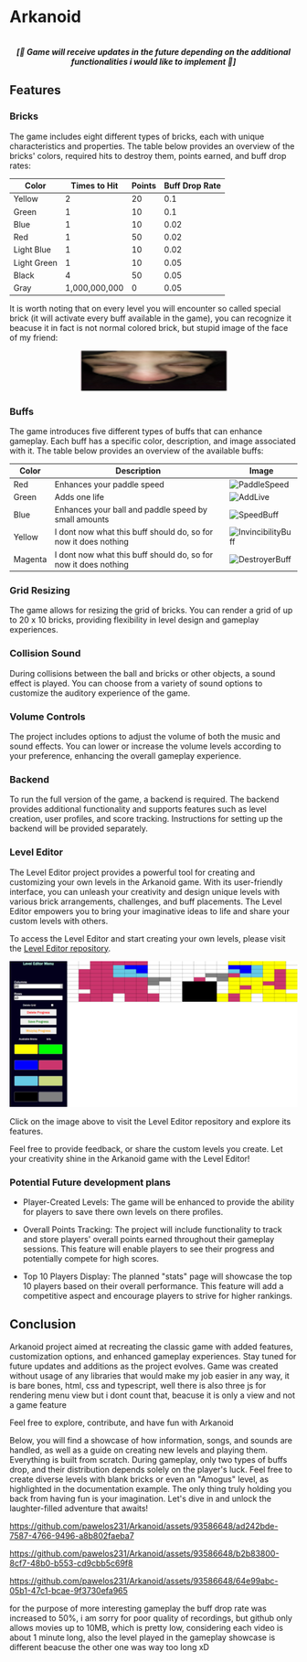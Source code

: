 # Arkanoid

<p align='center'>
<br>
<i><b>[🚧 Game will receive updates in the future depending on the additional functionalities i would like to implement 🚧]</b></i>
</p>

## Features

### Bricks

The game includes eight different types of bricks, each with unique characteristics and properties. The table below provides an overview of the bricks' colors, required hits to destroy them, points earned, and buff drop rates:

| Color       | Times to Hit  | Points | Buff Drop Rate |
| ----------- | ------------- | ------ | -------------- |
| Yellow      | 2             | 20     | 0.1            |
| Green       | 1             | 10     | 0.1            |
| Blue        | 1             | 10     | 0.02           |
| Red         | 1             | 50     | 0.02           |
| Light Blue  | 1             | 10     | 0.02           |
| Light Green | 1             | 10     | 0.05           |
| Black       | 4             | 50     | 0.05           |
| Gray        | 1,000,000,000 | 0      | 0.05           |

It is worth noting that on every level you will encounter so called special brick (it will activate every buff available in the game), you can recognize it beacuse it in fact is not normal colored brick, but stupid image of the face of my friend:

<div style="text-align:center">
  <img alt="PaddleSpeed" src="./src/docs/krzysiatwarz.png" />
</div>

### Buffs

The game introduces five different types of buffs that can enhance gameplay. Each buff has a specific color, description, and image associated with it. The table below provides an overview of the available buffs:

| Color   | Description                                                     | Image                                                                                            |
| ------- | --------------------------------------------------------------- | ------------------------------------------------------------------------------------------------ |
| Red     | Enhances your paddle speed                                      | ![PaddleSpeed](https://upload.wikimedia.org/wikipedia/commons/0/0a/No-image-available.png)       |
| Green   | Adds one life                                                   | ![AddLive](https://upload.wikimedia.org/wikipedia/commons/0/0a/No-image-available.png)           |
| Blue    | Enhances your ball and paddle speed by small amounts            | ![SpeedBuff](https://upload.wikimedia.org/wikipedia/commons/0/0a/No-image-available.png)         |
| Yellow  | I dont now what this buff should do, so for now it does nothing | ![InvincibilityBuff](https://upload.wikimedia.org/wikipedia/commons/0/0a/No-image-available.png) |
| Magenta | I dont now what this buff should do, so for now it does nothing | ![DestroyerBuff](https://upload.wikimedia.org/wikipedia/commons/0/0a/No-image-available.png)     |

### Grid Resizing

The game allows for resizing the grid of bricks. You can render a grid of up to 20 x 10 bricks, providing flexibility in level design and gameplay experiences.

### Collision Sound

During collisions between the ball and bricks or other objects, a sound effect is played. You can choose from a variety of sound options to customize the auditory experience of the game.

### Volume Controls

The project includes options to adjust the volume of both the music and sound effects. You can lower or increase the volume levels according to your preference, enhancing the overall gameplay experience.

### Backend

To run the full version of the game, a backend is required. The backend provides additional functionality and supports features such as level creation, user profiles, and score tracking. Instructions for setting up the backend will be provided separately.

### Level Editor

The Level Editor project provides a powerful tool for creating and customizing your own levels in the Arkanoid game. With its user-friendly interface, you can unleash your creativity and design unique levels with various brick arrangements, challenges, and buff placements. The Level Editor empowers you to bring your imaginative ideas to life and share your custom levels with others.

To access the Level Editor and start creating your own levels, please visit the [Level Editor repository](https://github.com/pawelos231/arkanoid_level_editor).

<a href="https://github.com/pawelos231/arkanoid_level_editor">
  <img src="https://raw.githubusercontent.com/pawelos231/arkanoid_level_editor/main/src/images/amogus.png" alt="Link to Level Editor" />
</a>

Click on the image above to visit the Level Editor repository and explore its features.

Feel free to provide feedback, or share the custom levels you create. Let your creativity shine in the Arkanoid game with the Level Editor!

### Potential Future development plans

- Player-Created Levels: The game will be enhanced to provide the ability for players to save there own levels on there profiles.

- Overall Points Tracking: The project will include functionality to track and store players' overall points earned throughout their gameplay sessions. This feature will enable players to see their progress and potentially compete for high scores.

- Top 10 Players Display: The planned "stats" page will showcase the top 10 players based on their overall performance. This feature will add a competitive aspect and encourage players to strive for higher rankings.

## Conclusion

Arkanoid project aimed at recreating the classic game with added features, customization options, and enhanced gameplay experiences. Stay tuned for future updates and additions as the project evolves. Game was created without usage of any libraries that would make my job easier in any way, it is bare bones, html, css and typescript, well there is also three js for rendering menu view but i dont count that, beacuse it is only a view and not a game feature

Feel free to explore, contribute, and have fun with Arkanoid

Below, you will find a showcase of how information, songs, and sounds are handled, as well as a guide on creating new levels and playing them. Everything is built from scratch. During gameplay, only two types of buffs drop, and their distribution depends solely on the player's luck. Feel free to create diverse levels with blank bricks or even an "Amogus" level, as highlighted in the documentation example. The only thing truly holding you back from having fun is your imagination. Let's dive in and unlock the laughter-filled adventure that awaits!

https://github.com/pawelos231/Arkanoid/assets/93586648/ad242bde-7587-4766-9496-a8b802faeba7

https://github.com/pawelos231/Arkanoid/assets/93586648/b2b83800-8cf7-48b0-b553-cd9cbb5c69f8

https://github.com/pawelos231/Arkanoid/assets/93586648/64e99abc-05b1-47c1-bcae-9f3730efa965

for the purpose of more interesting gameplay the buff drop rate was increased to 50%, i am sorry for poor quality of recordings, but github only allows movies up to 10MB, which is pretty low, considering each video is about 1 minute long, also the level played in the gameplay showcase is different beacuse the other one was way too long xD
